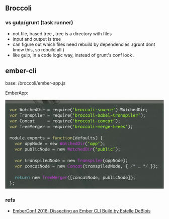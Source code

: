 

## Broccoli


### vs gulp/grunt (task runner)

- not file, based tree , tree is a directory with files
- input and output is tree
- can figure out which files need rebuild by dependencies .(grunt dont know this, so rebuild all )
- like gulp, in a code logic way, instead of grunt's conf look .



## ember-cli

base: /broccoli/ember-app.js

EmberApp:

![](2018-07-02-17-05-51.png)

### refs

- [EmberConf 2016: Dissecting an Ember CLI Build by Estelle DeBlois](https://www.youtube.com/watch?v=hNwgp9alwKg&t=826s)